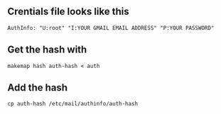## Crentials file looks like this

```
AuthInfo: "U:root" "I:YOUR GMAIL EMAIL ADDRESS" "P:YOUR PASSWORD"
```

## Get the hash with

```
makemap hash auth-hash < auth
```

## Add the hash

```
cp auth-hash /etc/mail/authinfo/auth-hash
```
